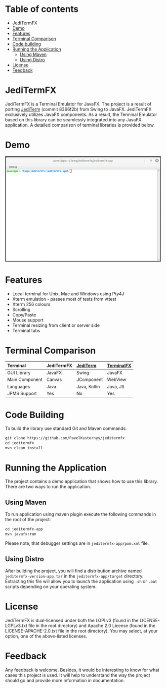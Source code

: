 # Table of contents
* [JediTermFX](#jeditermfx)
* [Demo](#demo)
* [Features](#features)
* [Terminal Comparison](#comparison)
* [Code building](#code-building)
* [Running the Application](#application)
    * [Using Maven](#application-maven)
    * [Using Distro](#application-distro)
* [License](#license)
* [Feedback](#feedback)

# JediTermFX <a name="jeditermfx"></a>

JediTermFX is a Terminal Emulator for JavaFX. The project is a result of porting 
[JediTerm](https://github.com/JetBrains/jediterm) (commit 8366f2b) from Swing to JavaFX. JediTermFX exclusively
utilizes JavaFX components. As a result, the Terminal Emulator based on this library can be seamlessly integrated into
any JavaFX application. A detailed comparison of terminal libraries is provided below.

# Demo <a name="demo"></a>

![JediTermFX demo](./demo.gif)

# Features <a name="features"></a>

* Local terminal for Unix, Mac and Windows using Pty4J
* Xterm emulation - passes most of tests from vttest
* Xterm 256 colours
* Scrolling
* Copy/Paste
* Mouse support
* Terminal resizing from client or server side
* Terminal tabs

# Terminal Comparison <a name="comparison"></a>

Terminal      | JediTermFX  | [JediTerm](https://github.com/JetBrains/jediterm)  | [TerminalFX](https://github.com/javaterminal/TerminalFX) |
:-------------|:----------- |:--------------|:--------------|
GUI Library   | JavaFX      | Swing         | JavaFX        |
Main Component| Canvas      | JComponent    | WebView       |
Languages     | Java        | Java, Kotlin  | Java, JS      |
JPMS Support  | Yes         | No            | Yes           |

# Code Building <a name="code-building"></a>

To build the library use standard Git and Maven commands:

    git clone https://github.com/PavelKastornyy/jeditermfx
    cd jeditermfx
    mvn clean install

# Running the Application <a name="application"></a>

The project contains a demo application that shows how to use this library. There are two ways to run the application.

## Using Maven <a name="application-maven"></a>

To run application using maven plugin execute the following commands in the root of the project:

    cd jeditermfx-app
    mvn javafx:run

Please note, that debugger settings are in `jeditermfx-app/pom.xml` file.

## Using Distro <a name="application-distro"></a>

After building the project, you will find a distribution archive named `jeditermfx-version-app.tar` in the
`jeditermfx-app/target` directory. Extracting this file will allow you to launch the application using `.sh` or `.bat`
scripts depending on your operating system.

# License <a name="license"></a>

JediTermFX is dual-licensed under both the LGPLv3 (found in the LICENSE-LGPLv3.txt file in the root directory) and
Apache 2.0 License (found in the LICENSE-APACHE-2.0.txt file in the root directory). You may select, at your option,
one of the above-listed licenses.

# Feedback <a name="feedback"></a>

Any feedback is welcome. Besides, it would be interesting to know for what cases this project is used. It will
help to understand the way the project should go and provide more information in documentation.



